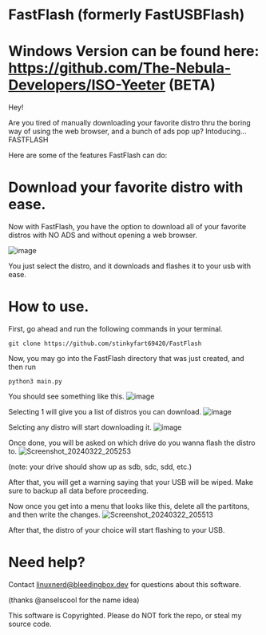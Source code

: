# FastFlash (formerly FastUSBFlash)
# Windows Version can be found here: https://github.com/The-Nebula-Developers/ISO-Yeeter (BETA)

Hey!

Are you tired of manually downloading your favorite distro thru the boring way of using the web browser, and a bunch of ads pop up?
Intoducing...
FASTFLASH

Here are some of the features FastFlash can do:

# Download your favorite distro with ease.

Now with FastFlash, you have the option to download all of your favorite distros with NO ADS and without opening a web browser.

![image](https://github.com/stinkyfart69420/fastusbflash/assets/147311474/dfb22628-5a9f-4b0e-89bb-4824f622d22a)

You just select the distro, and it downloads and flashes it to your usb with ease.

# How to use.

First, go ahead and run the following commands in your terminal.

```
git clone https://github.com/stinkyfart69420/FastFlash
```
Now, you may go into the FastFlash directory that was just created, and then run
```
python3 main.py
```

You should see something like this.
![image](https://github.com/stinkyfart69420/FastFlash/assets/147311474/d6b5525f-4ad1-4616-b489-3f062ffc4cbe)

Selecting 1 will give you a list of distros you can download.
![image](https://github.com/stinkyfart69420/FastFlash/assets/147311474/e05aac77-0b8b-4e84-b126-2382b57210e9)

Selcting any distro will start downloading it.
![image](https://github.com/stinkyfart69420/FastFlash/assets/147311474/1b13d1b3-43b6-41d7-a916-72ace4af601a)

Once done, you will be asked on which drive do you wanna flash the distro to.
![Screenshot_20240322_205253](https://github.com/stinkyfart69420/FastFlash/assets/147311474/d216867a-ef09-40b8-b6fa-07d939de38fa)

(note: your drive should show up as sdb, sdc, sdd, etc.)

After that, you will get a warning saying that your USB will be wiped. Make sure to backup all data before proceeding.

Now once you get into a menu that looks like this, delete all the partitons, and then write the changes.
![Screenshot_20240322_205513](https://github.com/stinkyfart69420/FastFlash/assets/147311474/9c6f72a1-5ee5-49dd-b6c3-ae368d3f4761)

After that, the distro of your choice will start flashing to your USB.

# Need help?

Contact linuxnerd@bleedingbox.dev for questions about this software.

(thanks @anselscool for the name idea)

This software is Copyrighted. Please do NOT fork the repo, or steal my source code.

